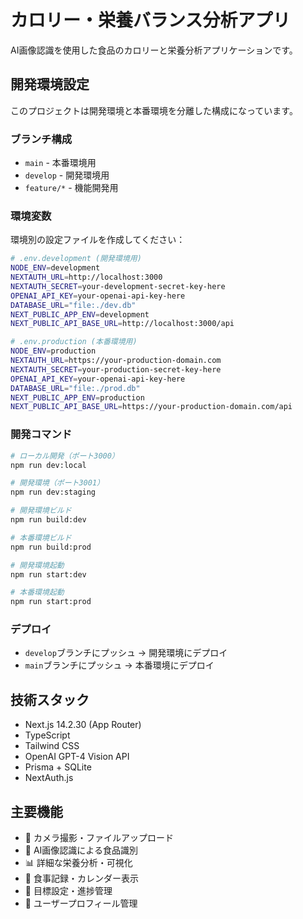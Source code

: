# カロリー・栄養バランス分析アプリ

AI画像認識を使用した食品のカロリーと栄養分析アプリケーションです。

## 開発環境設定

このプロジェクトは開発環境と本番環境を分離した構成になっています。

### ブランチ構成

- `main` - 本番環境用
- `develop` - 開発環境用
- `feature/*` - 機能開発用

### 環境変数

環境別の設定ファイルを作成してください：

```bash
# .env.development (開発環境用)
NODE_ENV=development
NEXTAUTH_URL=http://localhost:3000
NEXTAUTH_SECRET=your-development-secret-key-here
OPENAI_API_KEY=your-openai-api-key-here
DATABASE_URL="file:./dev.db"
NEXT_PUBLIC_APP_ENV=development
NEXT_PUBLIC_API_BASE_URL=http://localhost:3000/api

# .env.production (本番環境用)
NODE_ENV=production
NEXTAUTH_URL=https://your-production-domain.com
NEXTAUTH_SECRET=your-production-secret-key-here
OPENAI_API_KEY=your-openai-api-key-here
DATABASE_URL="file:./prod.db"
NEXT_PUBLIC_APP_ENV=production
NEXT_PUBLIC_API_BASE_URL=https://your-production-domain.com/api
```

### 開発コマンド

```bash
# ローカル開発（ポート3000）
npm run dev:local

# 開発環境（ポート3001）
npm run dev:staging

# 開発環境ビルド
npm run build:dev

# 本番環境ビルド
npm run build:prod

# 開発環境起動
npm run start:dev

# 本番環境起動
npm run start:prod
```

### デプロイ

- `develop`ブランチにプッシュ → 開発環境にデプロイ
- `main`ブランチにプッシュ → 本番環境にデプロイ

## 技術スタック

- Next.js 14.2.30 (App Router)
- TypeScript
- Tailwind CSS
- OpenAI GPT-4 Vision API
- Prisma + SQLite
- NextAuth.js

## 主要機能

- 📸 カメラ撮影・ファイルアップロード
- 🤖 AI画像認識による食品識別
- 📊 詳細な栄養分析・可視化
- 📅 食事記録・カレンダー表示
- 🎯 目標設定・進捗管理
- 👤 ユーザープロフィール管理